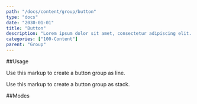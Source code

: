 ```yaml
---
path: "/docs/content/group/button"
type: "docs"
date: "2030-01-01"
title: "Button"
description: "Lorem ipsum dolor sit amet, consectetur adipiscing elit. Nunc tempus laoreet leo sit amet iaculis."
categories: ["100-Content"]
parent: "Group"
---
```


##Usage

Use this markup to create a button group as line.

<script type="text/plain" class="language-markup">
  <div class="group">
    <button type="button" class="btn">
      <span><!-- content --></span>
    </button>
    
    <button type="button" class="btn">
      <span><!-- content --></span>
    </button>
  </div>
</script>

Use this markup to create a button group as stack.

<script type="text/plain" class="language-markup">
  <div class="group">
    <span class="group_inner">
      <button type="button" class="btn">
        <span><!-- content --></span>
      </button>
      
      <button type="button" class="btn">
        <span><!-- content --></span>
      </button>
    </span>
  </div>
</script>

##Modes

<demo>
  <demovanilla src="demos/docs/content/group/button/line" name="line">
  </demovanilla>
  <demovanilla src="demos/docs/content/group/button/stack" name="stack">
  </demovanilla>
</demo>
